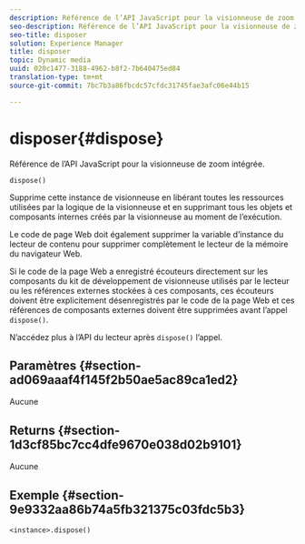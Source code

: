 ```yaml
---
description: Référence de l’API JavaScript pour la visionneuse de zoom intégrée.
seo-description: Référence de l’API JavaScript pour la visionneuse de zoom intégrée.
seo-title: disposer
solution: Experience Manager
title: disposer
topic: Dynamic media
uuid: 020c1477-3188-4962-b8f2-7b640475ed84
translation-type: tm+mt
source-git-commit: 7bc7b3a86fbcdc57cfdc31745fae3afc06e44b15

---
```



# disposer{#dispose}

Référence de l’API JavaScript pour la visionneuse de zoom intégrée.

`dispose()`

Supprime cette instance de visionneuse en libérant toutes les ressources utilisées par la logique de la visionneuse et en supprimant tous les objets et composants internes créés par la visionneuse au moment de l’exécution.

Le code de page Web doit également supprimer la variable d’instance du lecteur de contenu pour supprimer complètement le lecteur de la mémoire du navigateur Web.

Si le code de la page Web a enregistré  écouteurs directement sur les composants du kit de développement de visionneuse utilisés par le lecteur ou les références externes stockées à ces composants, ces écouteurs doivent être explicitement désenregistrés par le code de la page Web et ces références de composants externes doivent être supprimées avant l’appel `dispose()`.

N’accédez plus à l’API du lecteur après `dispose()` l’appel.

## Paramètres {#section-ad069aaaf4f145f2b50ae5ac89ca1ed2}

Aucune

## Returns {#section-1d3cf85bc7cc4dfe9670e038d02b9101}

Aucune

## Exemple {#section-9e9332aa86b74a5fb321375c03fdc5b3}

```
<instance>.dispose()
```

